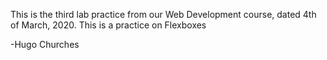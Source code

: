 This is the third lab practice from our Web Development course, dated 4th of March, 2020. This is a practice on Flexboxes

-Hugo Churches


